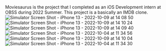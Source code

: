 Moviesaurus is the project that I completed as an iOS Development intern at OBSS during 2022 Summer.
This project is a basically an IMDB clone.
![Simulator Screen Shot - iPhone 13 - 2022-10-09 at 14 08 50](https://user-images.githubusercontent.com/42948198/194753933-448537aa-51d5-45da-aaa3-606e44c75fc4.png)
![Simulator Screen Shot - iPhone 13 - 2022-10-09 at 14 10 24](https://user-images.githubusercontent.com/42948198/194753947-9e14ce8b-6152-4f22-89a5-c309869249c3.png)
![Simulator Screen Shot - iPhone 13 - 2022-10-09 at 14 09 40](https://user-images.githubusercontent.com/42948198/194753955-7f1ca571-c46b-46ff-ba3d-b7ee3bca6208.png)
![Simulator Screen Shot - iPhone 13 - 2022-10-04 at 11 34 56](https://user-images.githubusercontent.com/42948198/194753963-b565d0e6-e7be-4eb2-850f-2c4452e1bcfb.png)
![Simulator Screen Shot - iPhone 13 - 2022-10-09 at 14 10 04](https://user-images.githubusercontent.com/42948198/194753982-0d87a4c0-f544-499f-885c-79ac162c93c9.png)
![Simulator Screen Shot - iPhone 13 - 2022-10-04 at 11 34 30](https://user-images.githubusercontent.com/42948198/194753985-3d1a7bf4-f95d-4d87-9c5d-887a7a73ec3e.png)

